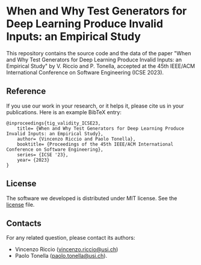 # When and Why Test Generators for Deep Learning Produce Invalid Inputs: an Empirical Study
This repository contains the source code and the data of the paper "When and Why Test Generators for Deep Learning Produce Invalid Inputs: an Empirical Study" by V. Riccio and P. Tonella, accepted at the 45th IEEE/ACM International Conference on Software Engineering (ICSE 2023).

## Reference

If you use our work in your research, or it helps it, please cite us in your publications. 
Here is an example BibTeX entry:

```
@inproceedings{tig_validity_ICSE23,
	title= {When and Why Test Generators for Deep Learning Produce Invalid Inputs: an Empirical Study},
	author= {Vincenzo Riccio and Paolo Tonella},
	booktitle= {Proceedings of the 45th IEEE/ACM International Conference on Software Engineering},
	series= {ICSE '23},
	year= {2023}
}
```

## License ##
The software we developed is distributed under MIT license. See the [license](./LICENSE.md) file.

## Contacts

For any related question, please contact its authors: 
* Vincenzo Riccio ([vincenzo.riccio@usi.ch](mailto:vincenzo.riccio@uniud.it))
* Paolo Tonella ([paolo.tonella@usi.ch](mailto:paolo.tonella@usi.ch)).
